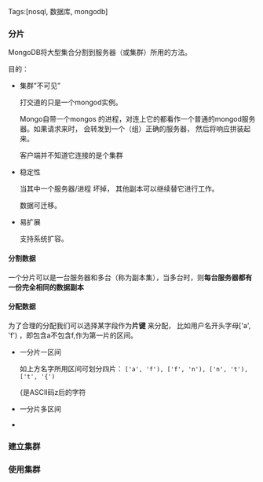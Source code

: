 Tags:[nosql, 数据库, mongodb]

### 分片

MongoDB将大型集合分割到服务器（或集群）所用的方法。



目的：

* 集群”不可见”

  打交道的只是一个mongod实例。

  Mongo自带一个mongos 的进程，对连上它的都看作一个普通的mongod服务器。如果请求来时， 会转发到一个（组）正确的服务器， 然后将响应拼装起来。

  客户端并不知道它连接的是个集群

* 稳定性

  当其中一个服务器/进程 坏掉， 其他副本可以继续替它进行工作。

  数据可迁移。

* 易扩展

  支持系统扩容。



#### 分割数据

一个分片可以是一台服务器和多台（称为副本集），当多台时，则**每台服务器都有一份完全相同的数据副本**



#### 分配数据

   为了合理的分配我们可以选择某字段作为**片键** 来分配， 比如用户名开头字母['a', 'f') ，即包含a不包含f,作为第一片的区间。

* 一分片一区间

  如上方名字所用区间可划分四片： `['a', 'f'), ['f', 'n'), ['n', 't'), ['t', '{')`

  {是ASCII码z后的字符

* 一分片多区间

* 


### 建立集群







### 使用集群



